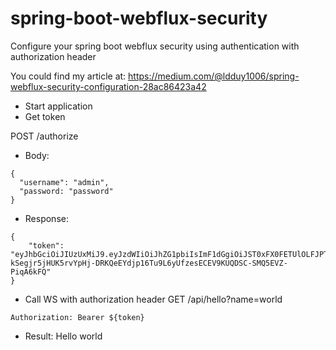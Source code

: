 # spring-boot-webflux-security

Configure your spring boot webflux security using authentication with authorization header

You could find my article at: https://medium.com/@ldduy1006/spring-webflux-security-configuration-28ac86423a42

- Start application
- Get token 

POST /authorize
- Body: 
````
{
  "username": "admin",
  "password: "password"
}
````
- Response: 
````
{
    "token": "eyJhbGciOiJIUzUxMiJ9.eyJzdWIiOiJhZG1pbiIsImF1dGgiOiJST0xFX0FETUlOLFJPTEVfVVNFUiIsImV4cCI6MTUzMzc2MjM0M30.O_pUCQFWUGk9hOn-kSegjr5jHUK5rvYpHj-DRKQeEYdjp16Tu9L6yUfzesECEV9KUQDSC-SMQ5EVZ-PiqA6kFQ"
}
````
- Call WS with authorization header
GET /api/hello?name=world
````
Authorization: Bearer ${token}
````
- Result:
Hello world
